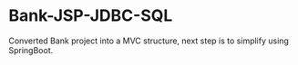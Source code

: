 # Bank-JSP-JDBC-SQL

Converted Bank project into a MVC structure, next step is to simplify using SpringBoot.
